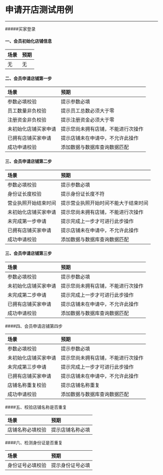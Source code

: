 # 申请开店测试用例

---
#####买家登录
#### 一、会员初始化店铺信息

| 场景| 预期|
| :--- | :--- |
| 无| 无 |

#### 二、会员申请店铺第一步

| 场景| 预期|
| :--- | :--- |
| 参数必填校验| 提示参数必填 |
| 员工数量非负校验| 提示员工总数必须大于零|
| 注册资金非负校验| 提示注册资金必须大于零|
| 未初始化店铺买家申请| 提示您尚未拥有店铺，不能进行次操作|
| 已拥有店铺买家申请| 提示店铺未在申请中，不允许此操作|
| 成功申请校验| 添加数据与数据库查询数据匹配|

#### 三、会员申请店铺第二步

| 场景| 预期|
| :--- | :--- |
| 参数必填校验| 提示参数必填 |
| 身份证长度校验| 提示身份证长度不符|
| 营业执照开始结束时间| 提示营业执照开始时间不能大于结束时间|
| 未初始化店铺买家申请| 提示您尚未拥有店铺，不能进行次操作|
| 未完成第一步申请| 提示完成上一步才可进行此步操作|
| 已拥有店铺买家申请| 提示店铺未在申请中，不允许此操作|
| 成功申请校验| 添加数据与数据库查询数据匹配|

#### 三、会员申请店铺第三步

| 场景| 预期|
| :--- | :--- |
| 参数必填校验| 提示参数必填 |
| 未初始化店铺买家申请| 提示您尚未拥有店铺，不能进行次操作|
| 未完成第二步申请| 提示完成上一步才可进行此步操作|
| 已拥有店铺买家申请| 提示店铺未在申请中，不允许此操作|
| 成功申请校验| 添加数据与数据库查询数据匹配|

####四、会员申请店铺第四步

| 场景| 预期|
| :--- | :--- |
| 参数必填校验| 提示参数必填 |
| 未初始化店铺买家申请| 提示您尚未拥有店铺，不能进行次操作|
| 未完成第三步申请| 提示完成上一步才可进行此步操作|
| 已拥有店铺买家申请| 提示店铺未在申请中，不允许此操作|
| 店铺名称重复校验| 提示店铺名称重复 |
| 成功申请校验| 添加数据与数据库查询数据匹配|

####五、校验店铺名称是否重复

| 场景| 预期|
| :--- | :--- |
| 店铺名称必填校验| 提示店铺名称必填 |

####六、检测身份证是否重复

| 场景| 预期|
| :--- | :--- |
| 身份证号必填校验| 提示身份证号必填 |